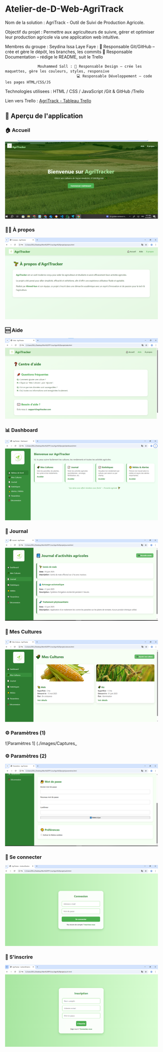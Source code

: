 # Atelier-de-D-Web-AgriTrack 
Nom de la solution : AgriTrack - Outil de Suivi de Production Agricole.

Objectif du projet : Permettre aux agriculteurs de suivre, gérer et optimiser leur production agricole via une application web intuitive.

Membres du groupe :
                    Seydina Issa Laye Faye : 🔁 Responsable Git/GitHub – crée et gère le dépôt, les branches, les commits
                                             📝 Responsable Documentation – rédige le README, suit le Trello
                                             
                   Mouhammed Sall : 🎨 Responsable Design – crée les maquettes, gère les couleurs, styles, responsive
                                     💻 Responsable Développement – code les pages HTML/CSS/JS
                                     
Technologies utilisees : HTML / CSS / JavaScript
                         /Git & GitHub
                         /Trello
                         
Lien vers Trello : [AgriTrack - Tableau Trello](https://trello.com/b/VLvgZBSY/agritrack-agricultural-production-tracking)

## 📸 Aperçu de l'application

### 🏠 Accueil
![Accueil](./images/Capture_Accueil.png)

### 🙋‍♂️ À propos
![A propos](./images/Capture_A_propos.png)

### 🆘 Aide
![Aide](./images/Capture_Aide.png)

### 📊 Dashboard
![Dashboard](./images/Capture_Dashboard.png)

### 📘 Journal
![Journal](./images/Capture_Journal.png)

### 🌾 Mes Cultures
![Mes cultures](./images/Capture_mes_cultures.png)

### ⚙️ Paramètres (1)
![Paramètres 1] (./images/Captures_

### ⚙️ Paramètres (2)
![Paramètres 2](./images/Capture_Parametres_2.png)

### 🔐 Se connecter
![Se connecter](./images/Capture_se_connecter.png)

### 📝 S'inscrire
![S'inscrire](./images/Capture_s_inscrire.png)
